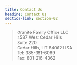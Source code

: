 ```yaml
---
title: Contact Us
heading: Contact Us
section-link: section-02
---
```


> Granite Family Office LLC<br />
> 4587 West Cedar Hills<br />
> Suite  220<br />
> Cedar Hills, UT 84062 USA <br />
> Tel:   385-381-6069 <br />
> Fax:  801-216-4362 <br />

